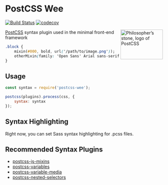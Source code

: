 # PostCSS Wee

[![Build Status](https://travis-ci.org/weepower/postcss-wee.svg?branch=master)](https://travis-ci.org/weepower/postcss-wee)
[![codecov](https://codecov.io/gh/weepower/postcss-wee/branch/master/graph/badge.svg)](https://codecov.io/gh/weepower/postcss-wee)


<img align="right" width="135" height="95" src="http://postcss.github.io/postcss/logo-leftp.png" title="Philosopher’s stone, logo of PostCSS">

[PostCSS] syntax plugin used in the minimal front-end framework

[PostCSS]: (https://github.com/postcss/postcss)

```css
.block {
    mixin(#000, bold, url('/path/to/image.png'));
    otherMixin(family: 'Open Sans' Arial sans-serif, weight: 700);
}
```

## Usage

```js
const syntax = require('postcss-wee');

postcss(plugins).process(css, {
	syntax: syntax
});
```

## Syntax Highlighting

Right now, you can set Sass syntax highlighting for .pcss files.

## Recommended Syntax Plugins

- [postcss-js-mixins](https://github.com/nathanhood/postcss-js-mixins)
- [postcss-variables](https://github.com/nathanhood/postcss-variables)
- [postcss-variable-media](https://github.com/nathanhood/postcss-variable-media)
- [postcss-nested-selectors](https://github.com/nathanhood/postcss-nested-selectors)